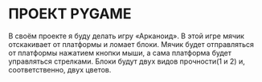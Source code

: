 ПРОЕКТ PYGAME
=============


В своём проекте я буду делать игру «Арканоид». В этой игре мячик отскакивает от платформы и ломает блоки. Мячик будет отправляться от платформы нажатием кнопки мыши, а сама платформа будет управляться стрелками. Блоки будут двух видов прочности(1 и 2) и, соответственно, двух цветов.
